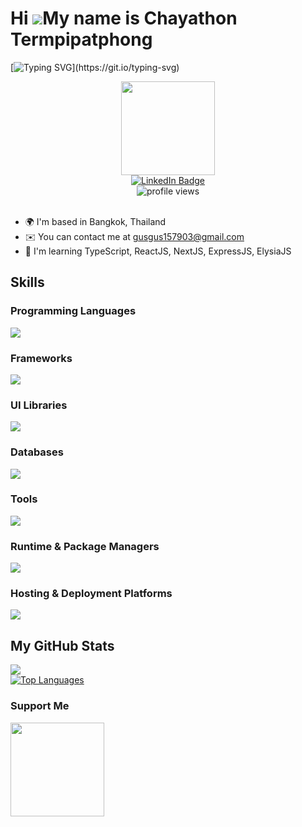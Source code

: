 Hi ![](https://user-images.githubusercontent.com/18350557/176309783-0785949b-9127-417c-8b55-ab5a4333674e.gif)My name is Chayathon Termpipatphong
================================================================================================================================================

[![Typing SVG](https://readme-typing-svg.demolab.com?font=Fira+Code&weight=600&pause=1000&width=435&lines=I+am+a+Full+Stack+Developer.;I+ready+to+learn+new+technologies.;I+love+Coding!)](https://git.io/typing-svg)

<div id="header" align="center">
  <img src="https://media.giphy.com/media/M9gbBd9nbDrOTu1Mqx/giphy.gif" width="150"/>
</div>

<div id="badges" align="center">
  <a href="https://www.linkedin.com/in/chayathon-termpipatphong/">
    <img src="https://img.shields.io/badge/LinkedIn-blue?style=for-the-badge&logo=linkedin&logoColor=white" alt="LinkedIn Badge"/>
  </a>
  <br>
  <img src="https://komarev.com/ghpvc/?username=Chayathon&style=flat-square&color=blue" alt="profile views"/>
</div>

<br>

* 🌍  I'm based in Bangkok, Thailand
* ✉️  You can contact me at [gusgus157903@gmail.com](mailto:gusgus157903@gmail.com)
* 🧠  I'm learning TypeScript, ReactJS, NextJS, ExpressJS, ElysiaJS

## Skills

### Programming Languages

<img src="https://skillicons.dev/icons?i=html,css,js,ts,php,py,c,cpp,java,dart" />

### Frameworks

<img src="https://skillicons.dev/icons?i=vue,react,nextjs,nuxtjs,express,elysia,nestjs,flutter,fastapi" />

### UI Libraries

<img src="https://skillicons.dev/icons?i=tailwind,materialui,bootstrap" />

### Databases

<img src="https://skillicons.dev/icons?i=mysql,postgres,mongodb,supabase" />

### Tools

<img src="https://skillicons.dev/icons?i=vscode,github,gitlab,git,prisma,postman,docker,arduino,figma" />

### Runtime & Package Managers

<img src="https://skillicons.dev/icons?i=nodejs,npm,bun" />

### Hosting & Deployment Platforms

<img src="https://skillicons.dev/icons?i=vercel,netlify" />

## My GitHub Stats

<a href="http://www.github.com/Chayathon">
  <img src="https://github-readme-streak-stats.herokuapp.com/?user=Chayathon&hide_border=true&theme=radical" />
</a>
<br>
<a href="https://github.com/Chayathon">
  <img src="https://github-readme-stats.vercel.app/api/top-langs/?username=Chayathon&langs_count=10&layout=compact&hide_border=true&locale=en&theme=radical&custom_title=Top%20%Languages" alt="Top Languages" />
</a>

### Support Me
<a href="https://www.buymeacoffee.com/chayathon.t" target="_blank">
  <img src="https://cdn.buymeacoffee.com/buttons/v2/default-yellow.png" width="150"/>
</a>
